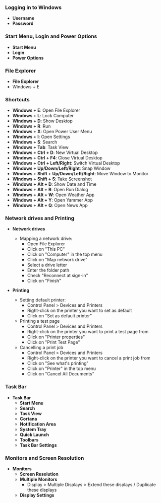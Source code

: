 ### Logging in to Windows

- **Username**
- **Password**

### Start Menu, Login and Power Options

- **Start Menu**
- **Login**
- **Power Options**

### File Explorer

- **File Explorer**
- Windows + E

### Shortcuts

- **Windows + E**: Open File Explorer
- **Windows + L**: Lock Computer
- **Windows + D**: Show Desktop
- **Windows + R**: Run
- **Windows + X**: Open Power User Menu
- **Windows + I**: Open Settings    
- **Windows + S**: Search
- **Windows + Tab**: Task View
- **Windows + Ctrl + D**: New Virtual Desktop
- **Windows + Ctrl + F4**: Close Virtual Desktop
- **Windows + Ctrl + Left/Right**: Switch Virtual Desktop
- **Windows + Up/Down/Left/Right**: Snap Window
- **Windows + Shift + Up/Down/Left/Right**: Move Window to Monitor
- **Windows + Shift + S**: Take Screenshot
- **Windows + Alt + D**: Show Date and Time
- **Windows + Alt + R**: Open Run Dialog
- **Windows + Alt + W**: Open Weather App
- **Windows + Alt + Y**: Open Yammer App
- **Windows + Alt + Q**: Open News App

### Network drives and Printing

- **Network drives** 
    - Mapping a network drive:
        - Open File Explorer
        - Click on "This PC"
        - Click on "Computer" in the top menu
        - Click on "Map network drive"
        - Select a drive letter
        - Enter the folder path
        - Check "Reconnect at sign-in"
        - Click on "Finish"
- **Printing** 

    - Setting default printer:
        - Control Panel > Devices and Printers
        - Right-click on the printer you want to set as default
        - Click on "Set as default printer"
    - Printing a test page
        - Control Panel > Devices and Printers
        - Right-click on the printer you want to print a test page from
        - Click on "Printer properties"
        - Click on "Print Test Page"
    - Cancelling a print job
        - Control Panel > Devices and Printers
        - Right-click on the printer you want to cancel a print job from
        - Click on "See what's printing"
        - Click on "Printer" in the top menu
        - Click on "Cancel All Documents"

### Task Bar

- **Task Bar**
    - **Start Menu**
    - **Search**
    - **Task View**
    - **Cortana**
    - **Notification Area**
    - **System Tray**
    - **Quick Launch**
    - **Toolbars**
    - **Task Bar Settings**

### Monitors and Screen Resolution

- **Monitors**
    - **Screen Resolution**
    - **Multiple Monitors**
        - Display > Multiple Displays > Extend these displays / Duplicate these displays
    - **Display Settings**

